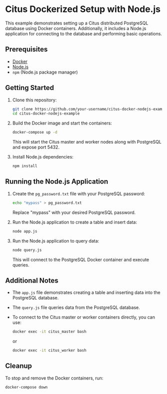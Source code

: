 # Citus Dockerized Setup with Node.js

This example demonstrates setting up a Citus distributed PostgreSQL database using Docker containers. Additionally, it includes a Node.js application for connecting to the database and performing basic operations.

## Prerequisites

- [Docker](https://docs.docker.com/get-docker/)
- [Node.js](https://nodejs.org/)
- `npm` (Node.js package manager)

## Getting Started

1. Clone this repository:

    ```bash
    git clone https://github.com/your-username/citus-docker-nodejs-example.git
    cd citus-docker-nodejs-example
    ```

2. Build the Docker image and start the containers:

    ```bash
    docker-compose up -d
    ```

   This will start the Citus master and worker nodes along with PostgreSQL and expose port 5432.

3. Install Node.js dependencies:

    ```bash
    npm install
    ```

## Running the Node.js Application

1. Create the `pg_password.txt` file with your PostgreSQL password:

    ```bash
    echo "mypass" > pg_password.txt
    ```

   Replace "mypass" with your desired PostgreSQL password.

2. Run the Node.js application to create a table and insert data:

    ```bash
    node app.js
    ```

3. Run the Node.js application to query data:

    ```bash
    node query.js
    ```

   This will connect to the PostgreSQL Docker container and execute queries.

## Additional Notes

- The `app.js` file demonstrates creating a table and inserting data into the PostgreSQL database.

- The `query.js` file queries data from the PostgreSQL database.

- To connect to the Citus master or worker containers directly, you can use:

    ```bash
    docker exec -it citus_master bash
    ```

    or

    ```bash
    docker exec -it citus_worker bash
    ```

## Cleanup

To stop and remove the Docker containers, run:

```bash
docker-compose down

